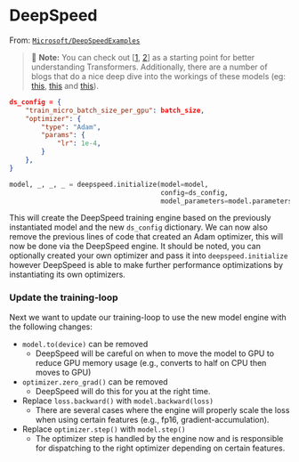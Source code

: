 # DeepSpeed

From: [`Microsoft/DeepSpeedExamples`](https://github.com/microsoft/DeepSpeedExamples/blob/36212dd59c/HelloDeepSpeed/README.md)

> 📌 **Note:** 
> You can check out [[1](https://github.com/microsoft/DeepSpeedExamples/blob/36212dd59c/HelloDeepSpeed/README.md#1), [2](https://github.com/microsoft/DeepSpeedExamples/blob/36212dd59c/HelloDeepSpeed/README.md#2)] as a starting point for better understanding Transformers. Additionally, there are a number of blogs that do a nice deep dive into the workings of these models (eg: [this](https://nlp.seas.harvard.edu/2018/04/03/attention.html), [this](https://jalammar.github.io/illustrated-bert/) and [this](https://jalammar.github.io/illustrated-transformer/)).

```json
ds_config = {
    "train_micro_batch_size_per_gpu": batch_size,
    "optimizer": {
        "type": "Adam",
        "params": {
            "lr": 1e-4,
        }
    },
}
```

```python
model, _, _, _ = deepspeed.initialize(model=model,
                                      config=ds_config,
                                      model_parameters=model.parameters())
```

This will create the DeepSpeed training engine based on the previously instantiated model and the new `ds_config` dictionary. We can now also remove the previous lines of code that created an Adam optimizer, this will now be done via the DeepSpeed engine. It should be noted, you can optionally created your own optimizer and pass it into `deepspeed.initialize` however DeepSpeed is able to make further performance optimizations by instantiating its own optimizers.

### Update the training-loop

Next we want to update our training-loop to use the new model engine with the following changes:

-   `model.to(device)` can be removed
    -   DeepSpeed will be careful on when to move the model to GPU to reduce GPU memory usage (e.g., converts to half on CPU then moves to GPU)
-   `optimizer.zero_grad()` can be removed
    -   DeepSpeed will do this for you at the right time.
-   Replace `loss.backward()` with `model.backward(loss)`
    -   There are several cases where the engine will properly scale the loss when using certain features (e.g., fp16, gradient-accumulation).
-   Replace `optimizer.step()` with `model.step()`
    -   The optimizer step is handled by the engine now and is responsible for dispatching to the right optimizer depending on certain features.